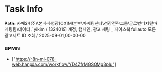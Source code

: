 # Task Info

**Path:** 카페24(주)\본사사업장\[CG]MI본부\마케팅센터\성장전략그룹\글로벌디지털마케팅팀\데이터 / yikim / [324019] 계정, 캠페인, 광고 세팅 _ 페이스북 fullauto 모든 광고세트 ID 조회 / 2025-09-01_00-00-00

### BPMN
- ["https://n8n-mi-078-web.hanpda.com/workflow/YD4ZfrMGSQMg3pIu"]

